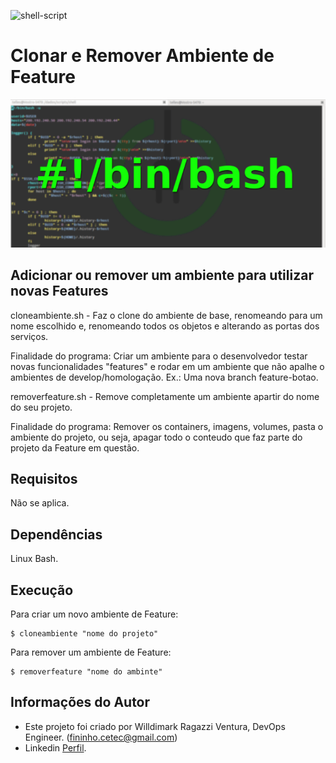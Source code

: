![shell-script](https://img.shields.io/badge/shell-script-red?style=flat-square)

Clonar e Remover Ambiente de Feature
========================

![Capa](capa.png "Capa")

## Adicionar ou remover um ambiente para utilizar novas Features

cloneambiente.sh - Faz o clone do ambiente de base, renomeando para um nome escolhido e, renomeando todos os objetos e alterando as portas dos serviços.

 Finalidade do programa: Criar um ambiente para o desenvolvedor testar novas funcionalidades "features" e rodar em um ambiente que não apalhe o ambientes de develop/homologação.
                         Ex.: Uma nova branch feature-botao.

removerfeature.sh - Remove completamente um ambiente apartir do nome do
                    seu projeto.

 Finalidade do programa: Remover os containers, imagens, volumes, pasta  o ambiente do projeto, ou seja, apagar todo o conteudo que faz parte do projeto da Feature em questão.

Requisitos
------------

Não se aplica.


Dependências
------------

Linux Bash.

Execução
-------------------

Para criar um novo ambiente de Feature:  

    $ cloneambiente "nome do projeto"

Para remover um ambiente de Feature:

    $ removerfeature "nome do ambinte"



Informações do Autor
------------------

- Este projeto foi criado por Willdimark Ragazzi Ventura, DevOps Engineer. (<fininho.cetec@gmail.com>)
- Linkedin [Perfil](https://www.linkedin.com/in/willdymark-ragazzi-ventura-ccna-devnetsecops-membro-anppd%C2%AE-a4422617//).
